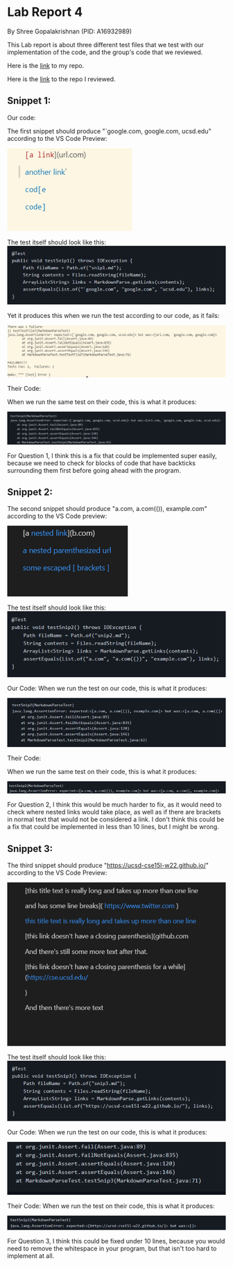 # **Lab Report 4**
By Shree Gopalakrishnan (PID: A16932989)

This Lab report is about three different test files that we test with our implementation of the code, and the group's code that we reviewed.

Here is the [link](https://github.com/Shree-G/markdown-parse) to my repo.

Here is the [link](https://github.com/c1peng/markdown-parse) to the repo I reviewed.

## Snippet 1:

Our code:

The first snippet should produce "`google.com, google.com, ucsd.edu" according to the VS Code Preview:

![Snip1 Actual](Snip1actual.PNG)

The test itself should look like this:
![Snip1 Test](testCase1.PNG)

Yet it produces this when we run the test according to our code, as it fails:

![Snip1 Our code](snip1OurCode.PNG)

Their Code:

When we run the same test on their code, this is what it produces:

![Snip1 Their code](snip1TheirCode.PNG)

For Question 1, I think this is a fix that could be implemented super easily, because we need to check for blocks of code that have backticks surrounding them first before going ahead with the program.

## Snippet 2:

The second snippet should produce "a.com, a.com(()), example.com" according to the VS Code preview: 

![Snip2 Preview](SnipPreview2.PNG)

The test itself should look like this:
![Snip2 Test](testCase2.PNG)

Our Code: 
When we run the test on our code, this is what it produces:

![Snip2 Our code](snip2OurCode.PNG)

Their Code:

When we run the same test on their code, this is what it produces:

![Snip2 Their code](snip2TheirCode.PNG)

For Question 2, I think this would be much harder to fix, as it would need to check where nested links would take place, as well as if there are brackets in normal text that would not be considered a link. I don't think this could be a fix that could be implemented in less than 10 lines, but I might be wrong.

## Snippet 3:

The third snippet should produce "https://ucsd-cse15l-w22.github.io/" according to the VS Code Preview:

![Snip3 Preview](SnipPreview3.PNG)

The test itself should look like this:
![Snip3 Test](testCase3.PNG)

Our Code:
When we run the test on our code, this is what it produces:

![Snip3 Our code](snip3OurCode.PNG)

Their Code:
When we run the test on their code, this is what it produces:

![Snip3 Their code](snip3TheirCode.PNG)

For Question 3, I think this could be fixed under 10 lines, because you would need to remove the whitespace in your program, but that isn't too hard to implement at all. 



